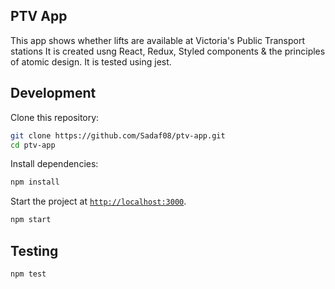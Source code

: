 ## PTV App

This app shows whether lifts are available at Victoria's Public Transport stations
It is created usng React, Redux, Styled components & the principles of atomic design. It is tested using jest.


## Development

Clone this repository:

```sh
git clone https://github.com/Sadaf08/ptv-app.git
cd ptv-app
```

Install dependencies:

```sh
npm install
```

Start the project at [`http://localhost:3000`](http://localhost:3000).

```sh
npm start
```

## Testing

```sh
npm test
```
